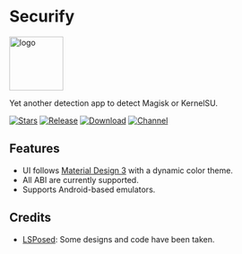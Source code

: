 # Securify

<img src="icon/icon.png" style="width: 96px;" alt="logo">

Yet another detection app to detect Magisk or KernelSU.

[![Stars](https://img.shields.io/github/stars/RabahX/Securify?label=Stars)](https://github.com/RabahX)
[![Release](https://img.shields.io/github/v/release/RabahX/Securify?label=Release&logo=github)](https://github.com/RabahX/Securify/releases/latest)
[![Download](https://img.shields.io/github/downloads/RabehX/Securify/total?label=Downloads&logo=github)](https://github.com/RabehX/Securify/releases/)
[![Channel](https://img.shields.io/badge/Telegram-Channel-blue.svg?logo=telegram)](https://t.me/RabehX)

## Features
- UI follows [Material Design 3](https://m3.material.io/) with a dynamic color theme.
- All ABI are currently supported.
- Supports Android-based emulators.

## Credits
- [LSPosed](https://github.com/LSPosed/LSPosed): Some designs and code have been taken.
